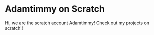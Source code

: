 <h1>Adamtimmy on Scratch </h1>
<p>Hi, we are the scratch account Adamtimmy!  Check out my projects on scratch!!</p>
